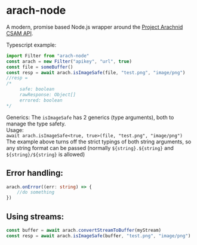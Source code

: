 # arach-node
A modern, promise based Node.js wrapper around the [Project Arachnid CSAM API](https://projectarachnid.ca/en/#shield).

Typescript example:
```ts
import Filter from "arach-node"
const arach = new Filter("apikey", "url", true)
const file = someBuffer()
const resp = await arach.isImageSafe(file, "test.png", "image/png")
//resp = 
/*
     safe: boolean
     rawResponse: Object[]
     errored: boolean
*/
```
Generics: The `isImageSafe` has 2 generics (type arguments), both to manage the type safety. <br>
Usage: <br>
`await arach.isImageSafe<true, true>(file, "test.png", "image/png")` <br>
The example above turns off the strict typings of both string arguments, so any string format can be passed (normally `${string}.${string}` and `${string}/${string}` is allowed)

## Error handling:
```ts
arach.onError((err: string) => {
    //do something
})
```

## Using streams:

```ts
const buffer = await arach.convertStreamToBuffer(myStream)
const resp = await arach.isImageSafe(buffer, "test.png", "image/png")
```
